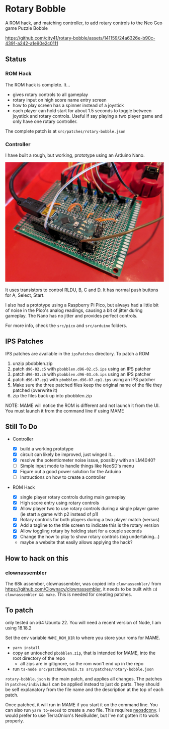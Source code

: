 # Rotary Bobble

A ROM hack, and matching controller, to add rotary controls to the Neo Geo game Puzzle Bobble

https://github.com/city41/rotary-bobble/assets/141159/24a6326e-b90c-4391-a242-a1e90e2c0111

## Status

### ROM Hack

The ROM hack is complete. It...

- gives rotary controls to all gameplay
- rotary input on high score name entry screen
- how to play screen has a spinner instead of a joystick
- each player can hold start for about 1.5 seconds to toggle between joystick and rotary controls. Useful if say playing a two player game and only have one rotary controller.

The complete patch is at `src/patches/rotary-bobble.json`

### Controller

I have built a rough, but working, prototype using an Arduino Nano.

![controller prototype](https://github.com/city41/rotary-bobble/blob/main/arduinoPrototype.jpg?raw=true)

It uses transistors to control RLDU, B, C and D. It has normal push buttons for A, Select, Start.

I also had a prototype using a Raspberry Pi Pico, but always had a little bit of noise in the Pico's analog readings, causing a bit of jitter during gameplay. The Nano has no jitter and provides perfect controls.

For more info, check the `src/pico` and `src/arduino` folders.

## IPS Patches

IPS patches are available in the `ipsPatches` directory. To patch a ROM

1. unzip pbobblen.zip
2. patch `d96-02.c5` with `pbobblen.d96-02.c5.ips` using an IPS patcher
3. patch `d96-03.c6` with `pbobblen.d96-03.c6.ips` using an IPS patcher
4. patch `d96-07.ep1` with `pbobblen.d96-07.ep1.ips` using an IPS patcher
5. Make sure the three patched files keep the original name of the file they patched (overwrite it)
6. zip the files back up into pbobblen.zip

NOTE: MAME will notice the ROM is different and not launch it from the UI. You must launch it from the command line if using MAME

## Still To Do

- Controller

  - [x] build a working prototype
  - [x] circuit can likely be improved, just winged it...
  - [x] resolve the potentiometer noise issue, possibly with an LM4040?
  - [ ] Simple input mode to handle things like NeoSD's menu
  - [x] Figure out a good power solution for the Arduino
  - [ ] Instructions on how to create a controller

- ROM Hack
  - [x] single player rotary controls during main gameplay
  - [x] High score entry using rotary controls
  - [x] Allow player two to use rotary controls during a single player game (ie start a game with p2 instead of p1)
  - [x] Rotary controls for both players during a two player match (versus)
  - [x] Add a tagline to the title screen to indicate this is the rotary version
  - [x] Allow toggling rotary by holding start for a couple seconds
  - [x] Change the how to play to show rotary controls (big undertaking...)
  - maybe a website that easily allows applying the hack?

## How to hack on this

### clownassembler

The 68k assember, clownassembler, was copied into `clownassembler/` from https://github.com/Clownacy/clownassembler,
it needs to be built with `cd clownassembler && make`. This is needed for creating patches.

## To patch

only tested on x64 Ubuntu 22. You will need a recent version of Node, I am using 18.18.2

Set the env variable `MAME_ROM_DIR` to where you store your roms for MAME.

- `yarn install`
- copy an untouched `pbobblen.zip`, that is intended for MAME, into the root directory of the repo
  - all zips are in gitignore, so the rom won't end up in the repo
- run `ts-node src/patchRom/main.ts src/patches/rotary-bobble.json`

`rotary-bobble.json` is the main patch, and applies all changes. The patches in `patches/individual` can be applied instead to just do parts. They should be self explanatory from the file name and the description at the top of each patch.

Once patched, it will run in MAME if you start it on the command line. You can also run `yarn to-neosd` to create a .neo file. This requires [neosdconv](https://github.com/city41/neosdconv). I would prefer to use TerraOnion's NeoBuilder, but I've not gotten it to work properly.
